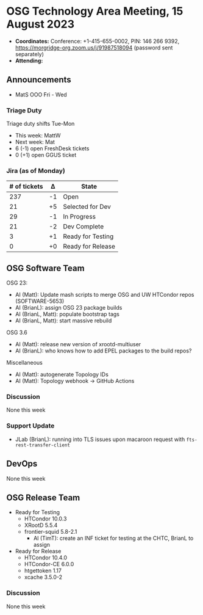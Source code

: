# OSG Technology Area Meeting, 15 August 2023

-   **Coordinates:** Conference: +1-415-655-0002, PIN: 146 266 9392,
    <https://morgridge-org.zoom.us/j/91987518094> (password sent separately)
-   **Attending:** 

## Announcements

-   MatS OOO Fri - Wed

### Triage Duty

Triage duty shifts Tue-Mon

-   This week: MattW
-   Next week: Mat
-   6 (-1) open FreshDesk tickets
-   0 (+1) open GGUS ticket

### Jira (as of Monday)

| # of tickets | &Delta; | State             |
|--------------|---------|-------------------|
| 237          | -1      | Open              |
| 21           | +5      | Selected for Dev  |
| 29           | -1      | In Progress       |
| 21           | -2      | Dev Complete      |
| 3            | +1      | Ready for Testing |
| 0            | +0      | Ready for Release |

## OSG Software Team

OSG 23:

-   AI (Matt): Update mash scripts to merge OSG and UW HTCondor repos (SOFTWARE-5653)
-   AI (BrianL): assign OSG 23 package builds
-   AI (BrianL, Matt): populate bootstrap tags
-   AI (BrianL, Matt): start massive rebuild

OSG 3.6

-   AI (Matt): release new version of xrootd-multiuser
-   AI (BrianL): who knows how to add EPEL packages to the build repos?

Miscellaneous

-   AI (Matt): autogenerate Topology IDs
-   AI (Matt): Topology webhook -> GitHub Actions

### Discussion

None this week

### Support Update

-   JLab (BrianL): running into TLS issues upon macaroon request with `fts-rest-transfer-client`

## DevOps

None this week

## OSG Release Team

-   Ready for Testing
    -   HTCondor 10.0.3
    -   XRootD 5.5.4
    -   frontier-squid 5.8-2.1
        -   AI (TimT): create an INF ticket for testing at the CHTC, BrianL to assign
-   Ready for Release
    -   HTCondor 10.4.0
    -   HTCondor-CE 6.0.0
    -   htgettoken 1.17
    -   xcache 3.5.0-2

### Discussion

None this week

